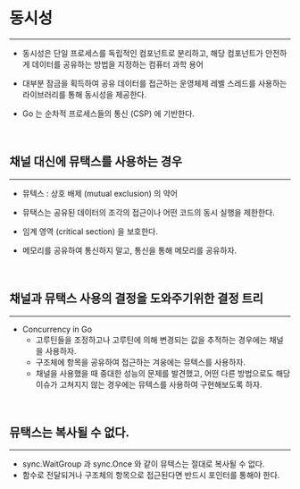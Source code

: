 # 동시성

---

- 동시성은 단일 프로세스를 독립적인 컴포넌트로 분리하고, 해당 컴포넌트가 안전하게 데이터를 공유하는 방법을 지정하는 컴퓨터 과학 용어
- 대부분 잠금을 획득하여 공유 데이터를 접근하는 운영체제 레벨 스레드를 사용하는 라이브러리를 통해 동시성을 제공한다.


- Go 는 순차적 프로세스들의 통신 (CSP) 에 기반한다.

<br />

## 채널 대신에 뮤택스를 사용하는 경우

---

- 뮤텍스 : 상호 배제 (mutual exclusion) 의 약어
- 뮤택스는 공유된 데이터의 조각의 접근이나 어떤 코드의 동시 실행을 제한한다.
- 임계 영역 (critical section) 을 보호한다.

- 메모리를 공유하여 통신하지 말고, 통신을 통해 메모리를 공유하자.

<br />

## 채널과 뮤택스 사용의 결정을 도와주기위한 결정 트리

---

- Concurrency in Go 
  - 고루틴들을 조정하고나 고루틴에 의해 변경되는 값을 추적하는 경우에는 채널을 사용하자.
  - 구조체에 항목을 공유하여 접근하는 겨웅에는 뮤텍스를 사용하자.
  - 채널을 사용했을 때 중대한 성능의 문제를 발견했고, 어떤 다른 방법으로도 해당 이슈가 고쳐지지 않는 경우에는 뮤텍스를 사용하여 구현해보도록 하자.

<br />

## 뮤택스는 복사될 수 없다.

---

- sync.WaitGroup 과 sync.Once 와 같이 뮤텍스는 절대로 복사될 수 없다.
- 함수로 전달되거나 구조체의 항목으로 접근된다면 반드시 포인터를 통해야 한다.